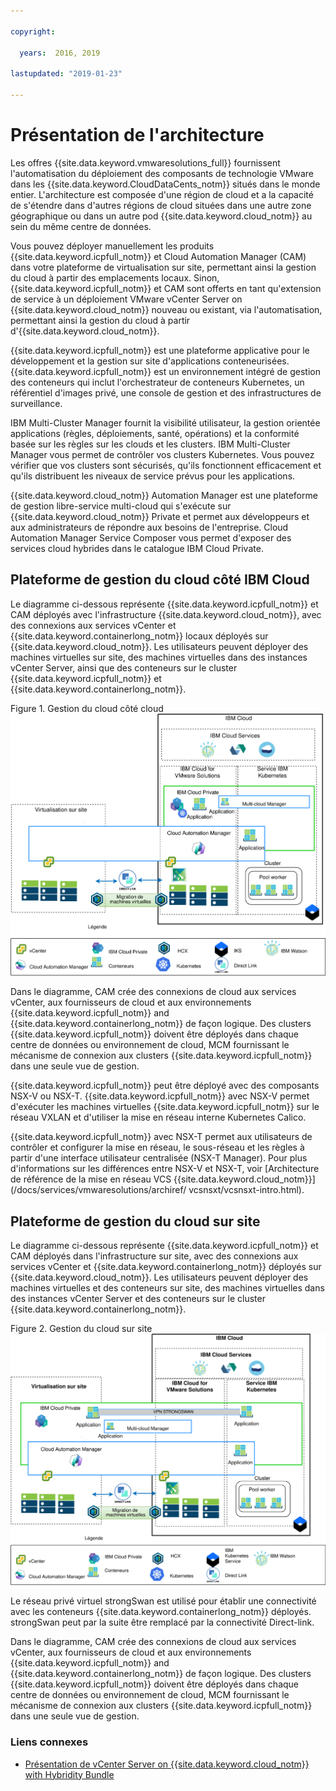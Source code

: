 ```yaml
---

copyright:

  years:  2016, 2019

lastupdated: "2019-01-23"

---
```


# Présentation de l'architecture
Les offres {{site.data.keyword.vmwaresolutions_full}} fournissent l'automatisation du déploiement des composants de technologie VMware dans les {{site.data.keyword.CloudDataCents_notm}} situés dans le monde entier. L'architecture est composée d'une région de cloud et a la capacité de s'étendre dans d'autres régions de cloud situées dans une autre zone géographique ou dans un autre pod {{site.data.keyword.cloud_notm}} au sein du même centre de données.

Vous pouvez déployer manuellement les produits {{site.data.keyword.icpfull_notm}} et Cloud Automation Manager (CAM) dans votre plateforme de virtualisation sur site, permettant ainsi la gestion du cloud à partir des emplacements locaux. Sinon, {{site.data.keyword.icpfull_notm}} et CAM sont offerts en tant qu'extension de service à un déploiement VMware vCenter Server on {{site.data.keyword.cloud_notm}} nouveau ou existant, via l'automatisation, permettant ainsi la gestion du cloud à partir d'{{site.data.keyword.cloud_notm}}.

{{site.data.keyword.icpfull_notm}} est une plateforme applicative pour le développement et la gestion sur site d'applications conteneurisées. {{site.data.keyword.icpfull_notm}} est un environnement intégré de gestion des conteneurs qui inclut l'orchestrateur de conteneurs Kubernetes, un référentiel d'images privé, une console de gestion et des infrastructures de surveillance.

IBM Multi-Cluster Manager fournit la visibilité utilisateur, la gestion orientée applications (règles, déploiements, santé, opérations) et la conformité basée sur les règles sur les clouds et les clusters. IBM Multi-Cluster Manager vous permet de contrôler vos clusters Kubernetes. Vous pouvez vérifier que vos clusters sont sécurisés, qu'ils fonctionnent efficacement et qu'ils distribuent les niveaux de service prévus pour les applications.

{{site.data.keyword.cloud_notm}} Automation Manager est une plateforme de gestion libre-service multi-cloud qui s'exécute sur {{site.data.keyword.cloud_notm}} Private et permet aux développeurs et aux administrateurs de répondre aux besoins de l'entreprise. Cloud Automation Manager Service Composer vous permet d'exposer des services cloud hybrides dans le catalogue IBM Cloud Private.

## Plateforme de gestion du cloud côté IBM Cloud

Le diagramme ci-dessous représente {{site.data.keyword.icpfull_notm}} et CAM déployés avec l'infrastructure {{site.data.keyword.cloud_notm}}, avec des connexions aux services vCenter et {{site.data.keyword.containerlong_notm}} locaux déployés sur {{site.data.keyword.cloud_notm}}. Les utilisateurs peuvent déployer des machines virtuelles sur site, des machines virtuelles dans des instances vCenter Server, ainsi que des conteneurs sur le cluster {{site.data.keyword.icpfull_notm}} et {{site.data.keyword.containerlong_notm}}.

Figure 1. Gestion du cloud côté cloud
![Gestion du cloud côté cloud](vcsiks-oncloud-cloudmgt.svg)

Dans le diagramme, CAM crée des connexions de cloud aux services vCenter, aux fournisseurs de cloud et aux environnements {{site.data.keyword.icpfull_notm}} and {{site.data.keyword.containerlong_notm}} de façon logique. Des clusters {{site.data.keyword.icpfull_notm}} doivent être déployés dans chaque centre de données ou environnement de cloud, MCM fournissant le mécanisme de connexion aux clusters {{site.data.keyword.icpfull_notm}} dans une seule vue de gestion.

{{site.data.keyword.icpfull_notm}} peut être déployé avec des composants NSX-V ou NSX-T. {{site.data.keyword.icpfull_notm}} avec NSX-V permet d'exécuter les machines virtuelles {{site.data.keyword.icpfull_notm}} sur le réseau VXLAN et d'utiliser la mise en réseau interne Kubernetes Calico.

{{site.data.keyword.icpfull_notm}} avec NSX-T permet aux utilisateurs de contrôler et configurer la mise en réseau, le sous-réseau et les règles à partir d'une interface utilisateur centralisée (NSX-T Manager). Pour plus d'informations sur les différences entre NSX-V et NSX-T, voir [Architecture de référence de la mise en réseau VCS {{site.data.keyword.cloud_notm}}](/docs/services/vmwaresolutions/archiref/
vcsnsxt/vcsnsxt-intro.html).

## Plateforme de gestion du cloud sur site

Le diagramme ci-dessous représente {{site.data.keyword.icpfull_notm}} et CAM déployés dans l'infrastructure sur site, avec des connexions aux services vCenter et {{site.data.keyword.containerlong_notm}} déployés sur {{site.data.keyword.cloud_notm}}. Les utilisateurs peuvent déployer des machines virtuelles et des conteneurs sur site, des machines virtuelles dans des instances vCenter Server et des conteneurs sur le cluster {{site.data.keyword.containerlong_notm}}.

Figure 2. Gestion du cloud sur site
![Gestion du cloud sur site](vcsiks-onprem-cloudmgt.svg)

Le réseau privé virtuel strongSwan est utilisé pour établir une connectivité avec les conteneurs {{site.data.keyword.containerlong_notm}} déployés. strongSwan peut par la suite être remplacé par la connectivité Direct-link.

Dans le diagramme, CAM crée des connexions de cloud aux services vCenter, aux fournisseurs de cloud et aux environnements {{site.data.keyword.icpfull_notm}} and {{site.data.keyword.containerlong_notm}} de façon logique. Des clusters {{site.data.keyword.icpfull_notm}} doivent être déployés dans chaque centre de données ou environnement de cloud, MCM fournissant le mécanisme de connexion aux clusters {{site.data.keyword.icpfull_notm}} dans une seule vue de gestion.

### Liens connexes

* [Présentation de vCenter Server on {{site.data.keyword.cloud_notm}} with Hybridity Bundle](/docs/services/vmwaresolutions/archiref/vcs/vcs-hybridity-intro.html)
